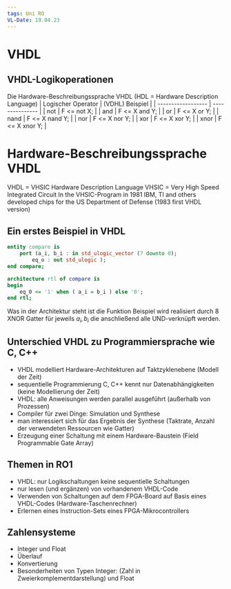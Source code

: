 ```yaml
---
tags: Uni RO
VL-Date: 19.04.23
---
```

# VHDL
## VHDL-Logikoperationen

Die Hardware-Beschreibungssprache VHDL (HDL = Hardware Description Language)
| Logischer Operator | (VDHL) Beispiel |
| ------------------ | --------------- |
| not                | F <= not X;     |
| and                | F <= X and Y;   |
| or                 | F <= X or Y;    |
| nand               | F <= X nand Y;  |
| nor                | F <= X nor Y;   |
| xor                | F <= X xor Y;   |
| xnor               | F <= X xnor Y;  |

# Hardware-Beschreibungssprache VHDL

VHDL = VHSIC Hardware Description Language
VHSIC = Very High Speed Integrated Circuit
In the VHSIC-Program in 1981 IBM, TI and others developed chips for the US Department of Defense (1983 first VHDL version)

## Ein erstes Beispiel in VHDL

```VHDL
entity compare is
	port (a_i, b_i : in std_ulogic_vector (7 downto 0);
		eq_o : out std_ulogic );
end compare;

architecture rtl of compare is
begin
	eq_0 <= '1' when ( a_i = b_i ) else '0';
end rtl;
```

Was in der Architektur steht ist die Funktion
Beispiel wird realisiert durch 8 XNOR Gatter für jeweils $a_i, b_i$ die anschließend alle UND-verknüpft werden.

## Unterschied VHDL zu Programmiersprache wie C, C++

- VHDL modelliert Hardware-Architekturen auf Taktzyklenebene (Modell der Zeit)
- sequentielle Programmierung C, C++ kennt nur Datenabhängigkeiten (keine Modellierung der Zeit)
- VHDL: alle Anweisungen werden parallel ausgeführt (außerhalb von Prozessen)
- Compiler für zwei Dinge: Simulation und Synthese
- man interessiert sich für das Ergebnis der Synthese (Taktrate, Anzahl der verwendeten Ressourcen wie Gatter)
- Erzeugung einer Schaltung mit einem Hardware-Baustein (Field Programmable Gate Array)

## Themen in RO1
- VHDL: nur Logikschaltungen keine sequentielle Schaltungen
- nur lesen (und ergänzen) von vorhandenem VHDL-Code
- Verwenden von Schaltungen auf dem FPGA-Board auf Basis eines VHDL-Codes (Hardware-Taschenrechner)
- Erlernen eines Instruction-Sets eines FPGA-Mikrocontrollers

## Zahlensysteme
- Integer und Float
- Überlauf
- Konvertierung
- Besonderheiten von Typen Integer: (Zahl in Zweierkomplementdarstellung) und Float

